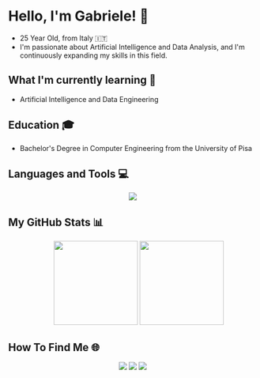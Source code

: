 # Hello, I'm Gabriele! 👋
- 25 Year Old, from Italy 🇮🇹
- I'm passionate about Artificial Intelligence and Data Analysis, and I'm continuously expanding my skills in this field.

## What I'm currently learning 🌱
- Artificial Intelligence and Data Engineering

## Education 🎓
- Bachelor's Degree in Computer Engineering from the University of Pisa

## Languages and Tools 💻
<p align="center">
    <img src="https://skillicons.dev/icons?i=(c,cpp,java,kotlin,py,php,js,html,css,tailwind,redis,mongodb,mysql,linux,idea,docker,vscode,latex)" />
</p>

## My GitHub Stats 📊
<div>
<ul align="center", href="https://github.com/anuraghazra/github-readme-stats">
    <img height=170, src="https://github-readme-stats.vercel.app/api/top-langs/?username=gabrielemarino-gm&layout=compact&theme=dark&size_weight=0.5&count_weight=0.5">
    <img height=170, src = "https://github-readme-stats.vercel.app/api?username=gabrielemarino-gm&show_icons=true&theme=dark">
</ul>
</div>

## How To Find Me 🌐
<p align="center">
  <a style="text-decoration: none;" href="https://www.instagram.com/gabrielemarino.exe/">
    <img src="https://skillicons.dev/icons?i=instagram"/>
  </a>
  <a style="text-decoration: none;" href="https://twitter.com/1gabry98/">
    <img src="https://skillicons.dev/icons?i=twitter"/>
  </a>
  <a style="text-decoration: none;"href="https://www.linkedin.com/in/ing-gabrielemarino98/">
    <img src="https://skillicons.dev/icons?i=linkedin"/>
  </a>
</p>

<!---
gabrielemarino-gm/gabrielemarino-gm is a ✨ special ✨ repository because its `README.md` (this file) appears on your GitHub profile.
You can click the Preview link to take a look at your changes.
--->

